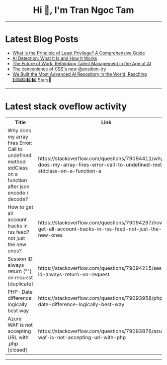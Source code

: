 <h1 align="center">Hi 👋, I'm Tran Ngoc Tam</h1>

---

# Latest Blog Posts 
<!-- BLOG-POST-LIST:START -->
- [What is the Principle of Least Privilege? A Comprehensive Guide](https://dev.to/bytehide/what-is-the-principle-of-least-privilege-a-comprehensive-guide-2mhi)
- [AI Detection: What It Is and How It Works](https://dev.to/techdogs_inc/ai-detection-what-it-is-and-how-it-works-1m1k)
- [The Future of Work: Rethinking Talent Management in the Age of AI](https://dev.to/arbisoftcompany/the-future-of-work-rethinking-talent-management-in-the-age-of-ai-5cfn)
- [The convenience of CSS&#39;s new @position-try](https://dev.to/tusharshahi/the-convenience-of-csss-new-position-try-28gn)
- [We Built the Most Advanced AI Repository in the World, Reaching 1️⃣0️⃣0️⃣0️⃣0️⃣ Stars🌟](https://dev.to/copilotkit/copilotkit-soars-beyond-10000-stars-on-github-57f1)
<!-- BLOG-POST-LIST:END -->

---

# Latest stack oveflow activity
<table>
  <tr><th>Title</th><th>Link</th></tr>
  <!-- STACKOVERFLOW:START --><tr><td>Why does my array fires Error: Call to undefined method stdClass on a function after json encode / decode?</td><td>https://stackoverflow.com/questions/79094411/why-does-my-array-fires-error-call-to-undefined-method-stdclass-on-a-function-a</td></tr><tr><td>How to get all account tracks in rss feed? not just the new ones?</td><td>https://stackoverflow.com/questions/79094297/how-to-get-all-account-tracks-in-rss-feed-not-just-the-new-ones</td></tr><tr><td>Session ID always return &lpar;&quot;&quot;&rpar; on request [duplicate]</td><td>https://stackoverflow.com/questions/79094215/session-id-always-return-on-request</td></tr><tr><td>PHP : Date difference logically best way</td><td>https://stackoverflow.com/questions/79093958/php-date-difference-logically-best-way</td></tr><tr><td>Azure WAF is not accepting URL with .php [closed]</td><td>https://stackoverflow.com/questions/79093876/azure-waf-is-not-accepting-url-with-php</td></tr><!-- STACKOVERFLOW:END -->
</table>

---



